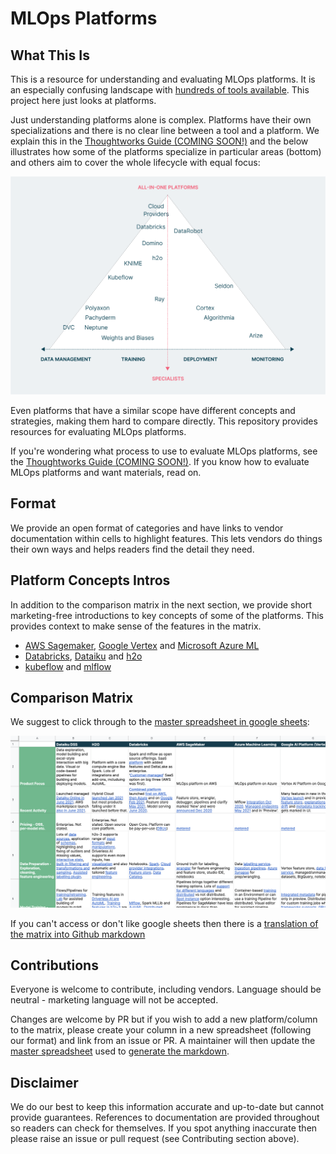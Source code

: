 # MLOps Platforms

## What This Is

This is a resource for understanding and evaluating MLOps platforms. It is an especially confusing landscape with [hundreds of tools available](https://huyenchip.com/2020/12/30/mlops-v2.html). This project here just looks at platforms.

Just understanding platforms alone is complex. Platforms have their own specializations and there is no clear line between a tool and a platform. We explain this in the [Thoughtworks Guide (COMING SOON!)](#) and the below illustrates how some of the platforms specialize in particular areas (bottom) and others aim to cover the whole lifecycle with equal focus:

![MLOps Landscape Diagram](images/whitepaper_MLOps_Landscape.png)

Even platforms that have a similar scope have different concepts and strategies, making them hard to compare directly. This repository provides resources for evaluating MLOps platforms.

If you're wondering what process to use to evaluate MLOps platforms, see the [Thoughtworks Guide (COMING SOON!)](#). If you know how to evaluate MLOps platforms and want materials, read on.

## Format

We provide an open format of categories and have links to vendor documentation within cells to highlight features. This lets vendors do things their own ways and helps readers find the detail they need.

## Platform Concepts Intros

In addition to the comparison matrix in the next section, we provide short marketing-free introductions to key concepts of some of the platforms. This provides context to make sense of the features in the matrix.

- [AWS Sagemaker](AWS_Google_Azure.md#amazon), [Google Vertex](AWS_Google_Azure.md#google) and [Microsoft Azure ML](AWS_Google_Azure.md#azure)
- [Databricks](Dataiku_Databricks_h2o.md#databricks-lakehouse-platform), [Dataiku](Dataiku_Databricks_h2o.md#dataiku) and [h2o](Dataiku_Databricks_h2o.md#h2oai)
- [kubeflow](kubeflow_mlflow.md#kubeflow) and [mlflow](kubeflow_mlflow.md#mlflow)

## Comparison Matrix

We suggest to click through to the [master spreadsheet in google sheets](https://docs.google.com/spreadsheets/d/1nRqjnD7SCMJGmYR2gdZJ84YolLnHAMJwjSG7z7VcM6c/edit?usp=sharing):

[![matrix](images/spreadsheet_screenshot.png)](https://docs.google.com/spreadsheets/d/1nRqjnD7SCMJGmYR2gdZJ84YolLnHAMJwjSG7z7VcM6c/edit?usp=sharing)

If you can't access or don't like google sheets then there is a [translation of the matrix into Github markdown](markdown_matrix.md)


## Contributions

Everyone is welcome to contribute, including vendors. Language should be neutral - marketing language will not be accepted.

Changes are welcome by PR but if you wish to add a new platform/column to the matrix, please create your column in a new spreadsheet (following our format) and link from an issue or PR. A maintainer will then update the [master spreadsheet](https://docs.google.com/spreadsheets/d/1nRqjnD7SCMJGmYR2gdZJ84YolLnHAMJwjSG7z7VcM6c/edit?usp=sharing) used to [generate the markdown](https://tabletomarkdown.com/convert-spreadsheet-to-markdown/).


## Disclaimer

We do our best to keep this information accurate and up-to-date but cannot provide guarantees. References to documentation are provided throughout so readers can check for themselves. If you spot anything inaccurate then please raise an issue or pull request (see Contributing section above).
